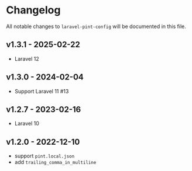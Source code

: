 # Changelog

All notable changes to `laravel-pint-config` will be documented in this file.

## v1.3.1 - 2025-02-22

- Laravel 12

## v1.3.0 - 2024-02-04

- Support Laravel 11 #13

## v1.2.7 - 2023-02-16

- Laravel 10

## v1.2.0 - 2022-12-10

- support `pint.local.json`
- add `trailing_comma_in_multiline`
